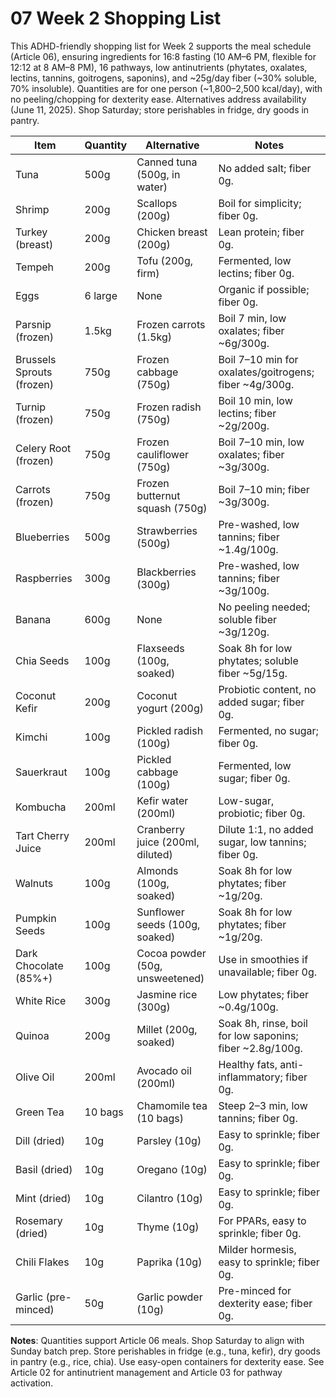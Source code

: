 # 07 Week 2 Shopping List

This ADHD-friendly shopping list for Week 2 supports the meal schedule (Article 06), ensuring ingredients for 16:8 fasting (10 AM–6 PM, flexible for 12:12 at 8 AM–8 PM), 16 pathways, low antinutrients (phytates, oxalates, lectins, tannins, goitrogens, saponins), and ~25g/day fiber (~30% soluble, 70% insoluble). Quantities are for one person (~1,800–2,500 kcal/day), with no peeling/chopping for dexterity ease. Alternatives address availability (June 11, 2025). Shop Saturday; store perishables in fridge, dry goods in pantry.

| **Item**                     | **Quantity** | **Alternative**                     | **Notes**                                   |
|------------------------------|--------------|-------------------------------------|---------------------------------------------|
| Tuna                         | 500g         | Canned tuna (500g, in water)       | No added salt; fiber 0g.                   |
| Shrimp                       | 200g         | Scallops (200g)                    | Boil for simplicity; fiber 0g.             |
| Turkey (breast)              | 200g         | Chicken breast (200g)              | Lean protein; fiber 0g.                    |
| Tempeh                       | 200g         | Tofu (200g, firm)                  | Fermented, low lectins; fiber 0g.          |
| Eggs                         | 6 large      | None                               | Organic if possible; fiber 0g.             |
| Parsnip (frozen)             | 1.5kg        | Frozen carrots (1.5kg)             | Boil 7 min, low oxalates; fiber ~6g/300g.  |
| Brussels Sprouts (frozen)    | 750g         | Frozen cabbage (750g)              | Boil 7–10 min for oxalates/goitrogens; fiber ~4g/300g. |
| Turnip (frozen)              | 750g         | Frozen radish (750g)               | Boil 10 min, low lectins; fiber ~2g/200g.  |
| Celery Root (frozen)         | 750g         | Frozen cauliflower (750g)          | Boil 7–10 min, low oxalates; fiber ~3g/300g. |
| Carrots (frozen)             | 750g         | Frozen butternut squash (750g)     | Boil 7–10 min; fiber ~3g/300g.             |
| Blueberries                  | 500g         | Strawberries (500g)                | Pre-washed, low tannins; fiber ~1.4g/100g. |
| Raspberries                  | 300g         | Blackberries (300g)                | Pre-washed, low tannins; fiber ~3g/100g.   |
| Banana                       | 600g         | None                               | No peeling needed; soluble fiber ~3g/120g. |
| Chia Seeds                   | 100g         | Flaxseeds (100g, soaked)           | Soak 8h for low phytates; soluble fiber ~5g/15g. |
| Coconut Kefir                | 200g         | Coconut yogurt (200g)              | Probiotic content, no added sugar; fiber 0g. |
| Kimchi                       | 100g         | Pickled radish (100g)              | Fermented, no sugar; fiber 0g.             |
| Sauerkraut                   | 100g         | Pickled cabbage (100g)             | Fermented, low sugar; fiber 0g.            |
| Kombucha                     | 200ml        | Kefir water (200ml)                | Low-sugar, probiotic; fiber 0g.            |
| Tart Cherry Juice            | 200ml        | Cranberry juice (200ml, diluted)   | Dilute 1:1, no added sugar, low tannins; fiber 0g. |
| Walnuts                      | 100g         | Almonds (100g, soaked)             | Soak 8h for low phytates; fiber ~1g/20g.   |
| Pumpkin Seeds                | 100g         | Sunflower seeds (100g, soaked)     | Soak 8h for low phytates; fiber ~1g/20g.   |
| Dark Chocolate (85%+)        | 100g         | Cocoa powder (50g, unsweetened)    | Use in smoothies if unavailable; fiber 0g. |
| White Rice                   | 300g         | Jasmine rice (300g)                | Low phytates; fiber ~0.4g/100g.            |
| Quinoa                       | 200g         | Millet (200g, soaked)              | Soak 8h, rinse, boil for low saponins; fiber ~2.8g/100g. |
| Olive Oil                    | 200ml        | Avocado oil (200ml)                | Healthy fats, anti-inflammatory; fiber 0g. |
| Green Tea                    | 10 bags      | Chamomile tea (10 bags)            | Steep 2–3 min, low tannins; fiber 0g.      |
| Dill (dried)                 | 10g          | Parsley (10g)                      | Easy to sprinkle; fiber 0g.                |
| Basil (dried)                | 10g          | Oregano (10g)                      | Easy to sprinkle; fiber 0g.                |
| Mint (dried)                 | 10g          | Cilantro (10g)                     | Easy to sprinkle; fiber 0g.                |
| Rosemary (dried)             | 10g          | Thyme (10g)                        | For PPARs, easy to sprinkle; fiber 0g.     |
| Chili Flakes                 | 10g          | Paprika (10g)                      | Milder hormesis, easy to sprinkle; fiber 0g. |
| Garlic (pre-minced)          | 50g          | Garlic powder (10g)                | Pre-minced for dexterity ease; fiber 0g.   |

**Notes**: Quantities support Article 06 meals. Shop Saturday to align with Sunday batch prep. Store perishables in fridge (e.g., tuna, kefir), dry goods in pantry (e.g., rice, chia). Use easy-open containers for dexterity ease. See Article 02 for antinutrient management and Article 03 for pathway activation.